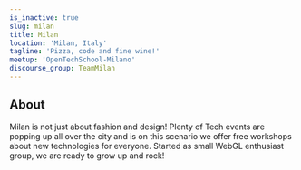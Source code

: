 ```yaml
---
is_inactive: true
slug: milan
title: Milan
location: 'Milan, Italy'
tagline: 'Pizza, code and fine wine!'
meetup: 'OpenTechSchool-Milano'
discourse_group: TeamMilan
---
```


## About

Milan is not just about fashion and design! Plenty of Tech events are popping up all over the city and is on this scenario we offer free workshops about new technologies for everyone.
Started as small WebGL enthusiast group, we are ready to grow up and rock!
